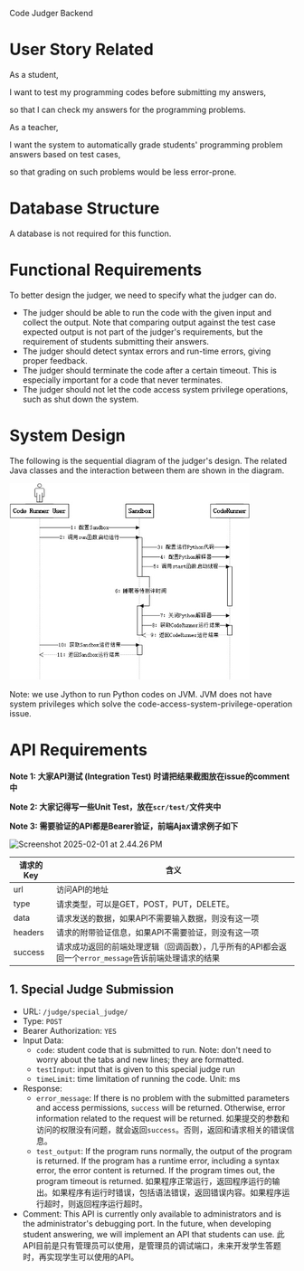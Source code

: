 Code Judger Backend

# User Story Related

As a student,

I want to test my programming codes before submitting my answers,

so that I can check my answers for the programming problems.

As a teacher,

I want the system to automatically grade students' programming problem answers based on test cases,

so that grading on such problems would be less error-prone.

# Database Structure

A database is not required for this function.

# Functional Requirements

To better design the judger, we need to specify what the judger can do. 

- The judger should be able to run the code with the given input and collect the output. Note that comparing output against the test case expected output is not part of the judger's requirements, but the requirement of students submitting their answers.
- The judger should detect syntax errors and run-time errors, giving proper feedback.
- The judger should terminate the code after a certain timeout. This is especially important for a code that never terminates.
- The judger should not let the code access system privilege operations, such as shut down the system. 

# System Design

The following is the sequential diagram of the judger's design. The related Java classes and the interaction between them are shown in the diagram.

![image-20250201144019404](Code%20Judger%20Backend.assets/image-20250201144019404.png)

Note: we use Jython to run Python codes on JVM. JVM does not have system privileges which solve the code-access-system-privilege-operation issue.

# API Requirements

**Note 1: 大家API测试 (Integration Test) 时请把结果截图放在issue的comment中**

**Note 2: 大家记得写一些Unit Test，放在`scr/test/`文件夹中**

**Note 3: 需要验证的API都是Bearer验证，前端Ajax请求例子如下**

![Screenshot 2025-02-01 at 2.44.26 PM](Code%20Judger%20Backend.assets/Screenshot%202025-02-01%20at%202.44.26%E2%80%AFPM.png)

| 请求的Key | 含义                                                         |
| --------- | ------------------------------------------------------------ |
| url       | 访问API的地址                                                |
| type      | 请求类型，可以是GET，POST，PUT，DELETE。                     |
| data      | 请求发送的数据，如果API不需要输入数据，则没有这一项          |
| headers   | 请求的附带验证信息，如果API不需要验证，则没有这一项          |
| success   | 请求成功返回的前端处理逻辑（回调函数），几乎所有的API都会返回一个`error_message`告诉前端处理请求的结果 |

## 1. Special Judge Submission

- URL: `/judge/special_judge/`
- Type: `POST`
- Bearer Authorization: `YES`
- Input Data:
  - `code`: student code that is submitted to run. Note: don't need to worry about the tabs and new lines; they are formatted.
  - `testInput`: input that is given to this special judge run
  - `timeLimit`: time limitation of running the code. Unit: ms
- Response:
  - `error_message`: If there is no problem with the submitted parameters and access permissions, `success` will be returned. Otherwise, error information related to the request will be returned. 如果提交的参数和访问的权限没有问题，就会返回`success`。否则，返回和请求相关的错误信息。
  - `test_output`: If the program runs normally, the output of the program is returned. If the program has a runtime error, including a syntax error, the error content is returned. If the program times out, the program timeout is returned. 如果程序正常运行，返回程序运行的输出。如果程序有运行时错误，包括语法错误，返回错误内容。如果程序运行超时，则返回程序运行超时。
- Comment: This API is currently only available to administrators and is the administrator's debugging port. In the future, when developing student answering, we will implement an API that students can use. 此API目前是只有管理员可以使用，是管理员的调试端口，未来开发学生答题时，再实现学生可以使用的API。